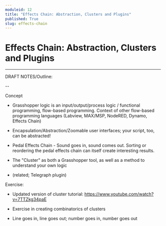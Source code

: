 ```yaml
---
moduleid: 12
title: "Effects Chain: Abstraction, Clusters and Plugins"
published: True
slug: effects-chain
---
```


# Effects Chain: Abstraction, Clusters and Plugins

---

DRAFT NOTES/Outline:

--

Concept

- Grasshopper logic is an input/output/process logic / functional programming, flow-based programming. Context of other flow-based programming languages (Labview, MAX/MSP, NodeRED, Dynamo, Effects Chain)

- Encapsulation/Abstraction/Zoomable user interfaces; your script, too, can be abstracted!

- Pedal Effects Chain - Sound goes in, sound comes out. Sorting or reordering the pedal effects chain can itself create interesting results.

- The "Cluster" as both a Grasshopper tool, as well as a method to understand your own logic 
- (related; Telegraph plugin)

Exercise: 

- Updated version of cluster tutorial: https://www.youtube.com/watch?v=7TTZkg34paE

- Exercise in creating combinatorics of clusters

- Line goes in, line goes out; number goes in, number goes out


